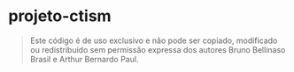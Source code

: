 # projeto-ctism
> Este código é de uso exclusivo e não pode ser copiado, modificado ou redistribuído sem permissão expressa dos autores Bruno Bellinaso Brasil e Arthur Bernardo Paul.